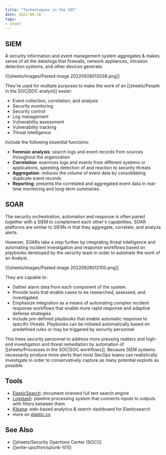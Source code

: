```yaml
---
title: "Technologies in the SOC"
date: 2022-09-28
tags:
- sheet
---
```


## SIEM

A security information and event management system aggregates & makes sense of all the data/logs that firewalls, network appliances, intrusion detection systems, and other devices generate.

![[sheets/images/Pasted image 20220928012038.png]]

They're used for multiple purposes to make the work of an [[sheets/People in the SOC|SOC analyst]] easier:
- Event collection, correlation, and analysis
- Security monitoring
- Security control
- Log management
- Vulnerability assessment
- Vulnerability tracking
- Threat intelligence

Include the following essential functions:
- **Forensic analysis**: search logs and event records from sources throughout the organization
- **Correlation**: examines logs and events from different systems or applications, speeding detection of and reaction to security threats
- **Aggregation**: reduces the volume of event data by consolidating duplicate event records
- **Reporting**: presents the correlated and aggregated event data in real-time monitoring and long-term summaries

## SOAR
The security orchestration, automation and response is often paired together with a SIEM to complement each other's capabilities. SOAR platforms are similar to SIEMs in that they aggregate, correlate, and analyze alerts. 

However, SOARs take a step further by integrating threat intelligence and automating incident investigation and response workflows based on playbooks developed by the security team in order to automate the work of an Analyst.

![[sheets/images/Pasted image 20220928012100.png]]

They are capable to:
- Gather alarm data from each component of the system.
- Provide tools that enable cases to be researched, assessed, and investigated.
- Emphasize integration as a means of automating complex incident response workflows that enable more rapid response and adaptive defense strategies.
- Include pre-defined playbooks that enable automatic response to specific threats. Playbooks can be initiated automatically based on predefined rules or may be triggered by security personnel

This frees security personnel to address more pressing matters and high-end investigation and threat remediation by automation of [[sheets/Processes in the SOC|SOC workflows]]. Because SIEM systems necessarily produce more alerts than most SecOps teams can realistically investigate in order to conservatively capture as many potential exploits as possible.

## Tools
- [ElasticSearch](https://www.elastic.co/elasticsearch/): document oriented full text search engine
- [Logstash](https://www.elastic.co/logstash/): pipeline processing system that connects inputs to outputs with filters between them
- [Kibana](https://www.elastic.co/kibana/): web-based analytics & search dashboard for Elasticsearch
- more on [elastic.co](https://www.elastic.co/)

## See Also
- [[sheets/Security Opertions Center (SOC)]]
- [[write-ups/thm/splunk-101]]